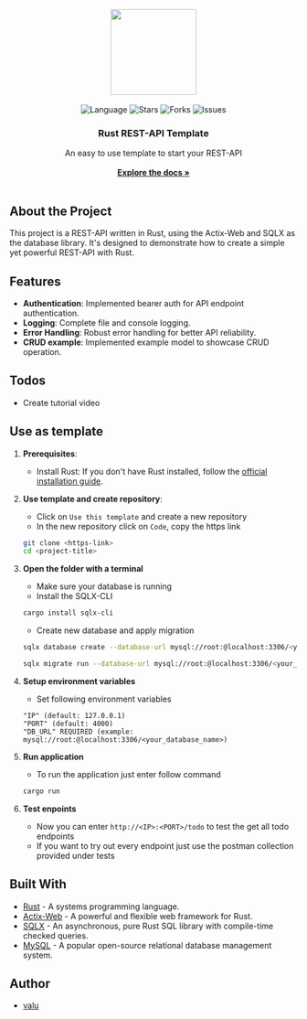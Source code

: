 <p align="center">
    <img src="https://cdn.discordapp.com/attachments/766673591659659264/1159222698703060992/kisspng-application-programming-interface-cloud-computing-5ae66518b78b98.2448583215250486007518.png?ex=65303d44&is=651dc844&hm=d7829d47bf0d888cca641da11dbf0e4878d0b4bfdc54c80cd9744b0a1a778c1a&" width="150">
    <br>
    <br>
    <img src="https://img.shields.io/badge/language-rust-red.svg" alt="Language">
    <img src="https://img.shields.io/github/stars/ValuONE/rust-rest-api-template-mysql" alt="Stars">
    <img src="https://img.shields.io/github/forks/ValuONE/rust-rest-api-template-mysql" alt="Forks">
    <img src="https://img.shields.io/github/issues/ValuONE/rust-rest-api-template-mysql" alt="Issues">
</p>

<h3 align="center">Rust REST-API Template</h3>

  <p align="center">
    An easy to use template to start your REST-API
    <br/>
    <br/>
    <a href="https://github.com/ValuONE/rust-rest-api-template-mysql"><strong>Explore the docs »</strong></a>
    <br/>
    <br/>

## About the Project

This project is a REST-API written in Rust, using the Actix-Web and SQLX as
the database library. It's designed to demonstrate how to create a simple yet powerful REST-API with Rust.

## Features

- **Authentication**: Implemented bearer auth for API endpoint authentication.
- **Logging**: Complete file and console logging.
- **Error Handling**: Robust error handling for better API reliability.
- **CRUD example**: Implemented example model to showcase CRUD operation.

## Todos
   - Create tutorial video

## Use as template

1. **Prerequisites**:
    - Install Rust: If you don't have Rust installed, follow
      the [official installation guide](https://www.rust-lang.org/tools/install).

2. **Use template and create repository**:
    - Click on ``Use this template`` and create a new repository
    - In the new repository click on ``Code``, copy the https link

   ```bash
   git clone <https-link>
   cd <project-title>
   ```

3. **Open the folder with a terminal**
    - Make sure your database is running
    - Install the SQLX-CLI

   ```bash
   cargo install sqlx-cli
   ```
    - Create new database and apply migration

   ```bash
   sqlx database create --database-url mysql://root:@localhost:3306/<your_database_name>
   
   sqlx migrate run --database-url mysql://root:@localhost:3306/<your_database_name>
   ```

4. **Setup environment variables**
    - Set following environment variables

   ```
   "IP" (default: 127.0.0.1)
   "PORT" (default: 4000)
   "DB_URL" REQUIRED (example: mysql://root:@localhost:3306/<your_database_name>)
   ``` 

5. **Run application**
    - To run the application just enter follow command

   ```bash
   cargo run
   ```

6. **Test enpoints**
    - Now you can enter ``http://<IP>:<PORT>/todo`` to test the get all todo endpoints
    - If you want to try out every endpoint just use the postman collection provided under tests

## Built With

- [Rust](https://www.rust-lang.org/) - A systems programming language.
- [Actix-Web](https://actix.rs/) - A powerful and flexible web framework for Rust.
- [SQLX](https://github.com/launchbadge/sqlx) - An asynchronous, pure Rust SQL library with compile-time checked
  queries.
- [MySQL](https://www.mysql.com/) - A popular open-source relational database management system.

## Author

- [valu](https://github.com/ValuONE)
